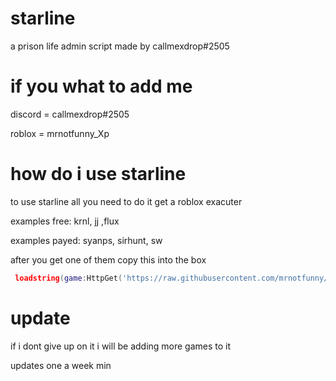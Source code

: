 # starline
a prison life admin script made by callmexdrop#2505

# if you what to add me 

discord = callmexdrop#2505

roblox = mrnotfunny_Xp

# how do i use starline

to use starline all you need to do it get a roblox exacuter

examples free: krnl, jj ,flux

examples payed: syanps, sirhunt, sw

after you get one of them copy this into the box

```lua
 loadstring(game:HttpGet('https://raw.githubusercontent.com/mrnotfunny/starline/main/script'))()
```
# update

if i dont give up on it i will be adding more games to it 

updates one a week min
